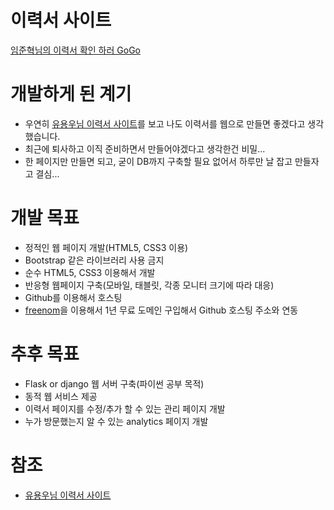 # 이력서 사이트  
[임준혁님의 이력서 확인 하러 GoGo](https://lymjh.github.io/resume/)

# 개발하게 된 계기
* 우연히 [유용우님 이력서 사이트](https://resume.yowu.dev/)를 보고 나도 이력서를 웹으로 만들면 좋겠다고 생각 했습니다.
* 최근에 퇴사하고 이직 준비하면서 만들어야겠다고 생각한건 비밀...
* 한 페이지만 만들면 되고, 굳이 DB까지 구축할 필요 없어서 하루만 날 잡고 만들자고 결심...

# 개발 목표
* 정적인 웹 페이지 개발(HTML5, CSS3 이용)
* Bootstrap 같은 라이브러리 사용 금지
* 순수 HTML5, CSS3 이용해서 개발
* 반응형 웹페이지 구축(모바일, 태블릿, 각종 모니터 크기에 따라 대응)
* Github를 이용해서 호스팅
* [freenom](freenom.com)을 이용해서 1년 무료 도메인 구입해서 Github 호스팅 주소와 연동

# 추후 목표
* Flask or django 웹 서버 구축(파이썬 공부 목적)
* 동적 웹 서비스 제공
* 이력서 페이지를 수정/추가 할 수 있는 관리 페이지 개발
* 누가 방문했는지 알 수 있는 analytics 페이지 개발

# 참조
* [유용우님 이력서 사이트](https://resume.yowu.dev/)
